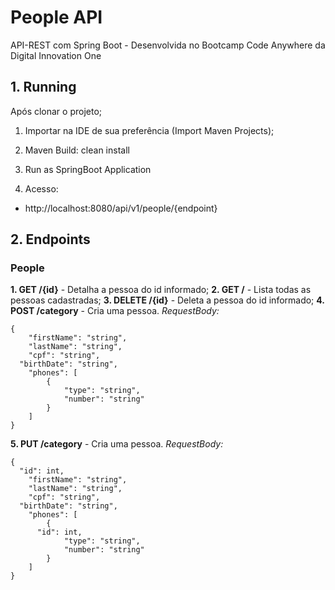 # People API
API-REST com Spring Boot - Desenvolvida no Bootcamp Code Anywhere da Digital Innovation One

## 1. Running
Após clonar o projeto;

1. Importar na IDE de sua preferência (Import Maven Projects);

2. Maven Build: clean install

3. Run as SpringBoot Application

4. Acesso:
* http://localhost:8080/api/v1/people/{endpoint}

## 2. Endpoints

### People
**1. GET /{id}** - Detalha a pessoa do id informado;
**2. GET /** - Lista todas as pessoas cadastradas;
**3. DELETE /{id}** - Deleta a pessoa do id informado;
**4. POST /category** - Cria uma pessoa.
*RequestBody:*
```
{
	"firstName": "string",
	"lastName": "string",
	"cpf": "string",
  "birthDate": "string",
	"phones": [
		{
			"type": "string",
			"number": "string"
		}
	]
}
```
**5. PUT /category** - Cria uma pessoa.
*RequestBody:*
```
{
  "id": int,
	"firstName": "string",
	"lastName": "string",
	"cpf": "string",
  "birthDate": "string",
	"phones": [
		{
      "id": int,
			"type": "string",
			"number": "string"
		}
	]
}

